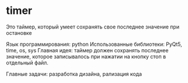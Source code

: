 # timer
Это таймер, который умеет сохранять свое последнее значение при остановке

Язык программирования: python
Использованные библиотеки: PyQt5, time, os, sys
Главная идея: таймер должен сохранять последнее значение, которое записывалось при нажатии на кнопку стоп в отдельный файл.

Главные задачи: разработка дизайна, рализация кода
